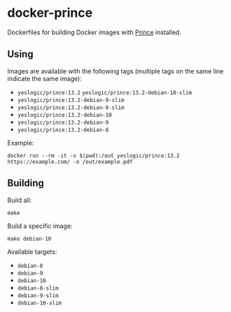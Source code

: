 # docker-prince

Dockerfiles for building Docker images with [Prince] installed.

## Using

Images are available with the following tags (multiple tags on the same line
indicate the same image):

* `yeslogic/prince:13.2` `yeslogic/prince:13.2-debian-10-slim`
* `yeslogic/prince:13.2-debian-9-slim`
* `yeslogic/prince:13.2-debian-8-slim`
* `yeslogic/prince:13.2-debian-10`
* `yeslogic/prince:13.2-debian-9`
* `yeslogic/prince:13.2-debian-8`

Example:

```shell
docker run --rm -it -v $(pwd):/out yeslogic/prince:13.2 https://example.com/ -o /out/example.pdf
```

## Building

Build all:

    make

Build a specific image:

    make debian-10

Available targets:

* `debian-8`
* `debian-9`
* `debian-10`
* `debian-8-slim`
* `debian-9-slim`
* `debian-10-slim`

[Prince]: https://www.princexml.com/
